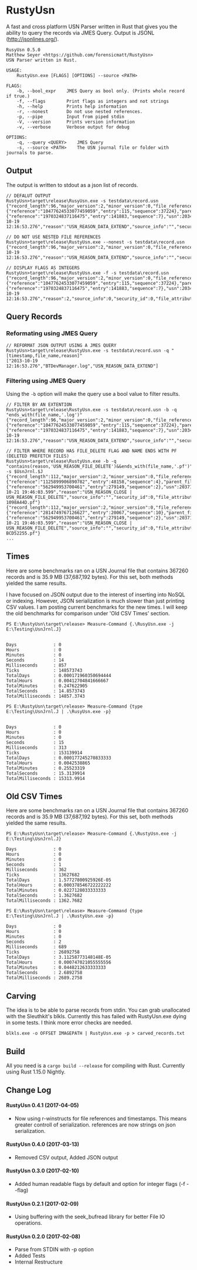 # RustyUsn
A fast and cross platform USN Parser written in Rust that gives you the ability to query the records via JMES Query. Output is JSONL (http://jsonlines.org/).

```
RusyUsn 0.5.0
Matthew Seyer <https://github.com/forensicmatt/RustyUsn>
USN Parser written in Rust.

USAGE:
    RustyUsn.exe [FLAGS] [OPTIONS] --source <PATH>

FLAGS:
    -b, --bool_expr    JMES Query as bool only. (Prints whole record if true.)
    -f, --flags        Print flags as integers and not strings
    -h, --help         Prints help information
    -r, --nonest       Do not use nested references.
    -p, --pipe         Input from piped stdin
    -V, --version      Prints version information
    -v, --verbose      Verbose output for debug

OPTIONS:
    -q, --query <QUERY>    JMES Query
    -s, --source <PATH>    The USN journal file or folder with journals to parse.
```

## Output
The output is written to stdout as a json list of records.

```
// DEFALUT OUTPUT
RustyUsn>target\release\RusyUsn.exe -s testdata\record.usn
{"record_length":96,"major_version":2,"minor_version":0,"file_reference_number":{"reference":"10477624533077459059","entry":115,"sequence":37224},"parent_file_reference_number":{"reference":"1970324837116475","entry":141883,"sequence":7},"usn":20342374400,"timestamp":"2013-10-19 12:16:53.276","reason":"USN_REASON_DATA_EXTEND","source_info":"","security_id":0,"file_attributes":8224,"file_name_length":32,"file_name_offset":60,"file_name":"BTDevManager.log"}

// DO NOT USE NESTED FILE REFERENCES
RustyUsn>target\release\RustyUsn.exe --nonest -s testdata\record.usn
{"record_length":96,"major_version":2,"minor_version":0,"file_reference_number":"10477624533077459059","parent_file_reference_number":"1970324837116475","usn":20342374400,"timestamp":"2013-10-19 12:16:53.276","reason":"USN_REASON_DATA_EXTEND","source_info":"","security_id":0,"file_attributes":8224,"file_name_length":32,"file_name_offset":60,"file_name":"BTDevManager.log"}

// DISPLAY FLAGS AS INTEGERS
RustyUsn>target\release\RustyUsn.exe -f -s testdata\record.usn
{"record_length":96,"major_version":2,"minor_version":0,"file_reference_number":{"reference":"10477624533077459059","entry":115,"sequence":37224},"parent_file_reference_number":{"reference":"1970324837116475","entry":141883,"sequence":7},"usn":20342374400,"timestamp":"2013-10-19 12:16:53.276","reason":2,"source_info":0,"security_id":0,"file_attributes":8224,"file_name_length":32,"file_name_offset":60,"file_name":"BTDevManager.log"}

```

## Query Records
### Reformating using JMES Query
```
// REFORMAT JSON OUTPUT USING A JMES QUERY
RustyUsn>target\release\RustyUsn.exe -s testdata\record.usn -q "[timestamp,file_name,reason]"
["2013-10-19 12:16:53.276","BTDevManager.log","USN_REASON_DATA_EXTEND"]
```
### Filtering using JMES Query
Using the `-b` option will make the query use a bool value to filter results.
```
// FILTER BY AN EXTENTION
RustyUsn>target\release\RustyUsn.exe -s testdata\record.usn -b -q "ends_with(file_name,'.log')"
{"record_length":96,"major_version":2,"minor_version":0,"file_reference_number":{"reference":"10477624533077459059","entry":115,"sequence":37224},"parent_file_reference_number":{"reference":"1970324837116475","entry":141883,"sequence":7},"usn":20342374400,"timestamp":"2013-10-19 12:16:53.276","reason":"USN_REASON_DATA_EXTEND","source_info":"","security_id":0,"file_attributes":8224,"file_name_length":32,"file_name_offset":60,"file_name":"BTDevManager.log"}

// FILTER WHERE RECORD HAS FILE_DELETE FLAG AND NAME ENDS WITH PF (DELETED PREFETCH FILES)
RustyUsn>target\release\RustyUsn.exe -b -q "contains(reason,'USN_REASON_FILE_DELETE')&&ends_with(file_name,'.pf')" -s $UsnJrnl.$J
{"record_length":112,"major_version":2,"minor_version":0,"file_reference_number":{"reference":"1125899906890782","entry":48158,"sequence":4},"parent_file_reference_number":{"reference":"562949953700461","entry":279149,"sequence":2},"usn":20371582824,"timestamp":"2013-10-21 19:46:03.599","reason":"USN_REASON_CLOSE | USN_REASON_FILE_DELETE","source_info":"","security_id":0,"file_attributes":8224,"file_name_length":48,"file_name_offset":60,"file_name":"REGSVR32.EXE-1098A44D.pf"}
{"record_length":112,"major_version":2,"minor_version":0,"file_reference_number":{"reference":"2814749767126627","entry":20067,"sequence":10},"parent_file_reference_number":{"reference":"562949953700461","entry":279149,"sequence":2},"usn":20371582976,"timestamp":"2013-10-21 19:46:03.599","reason":"USN_REASON_CLOSE | USN_REASON_FILE_DELETE","source_info":"","security_id":0,"file_attributes":8224,"file_name_length":46,"file_name_offset":60,"file_name":"DLLHOST.EXE-BCD52255.pf"}
...
```

## Times
Here are some benchmarks ran on a USN Journal file that contains 367260 records and is 35.9 MB (37,687,192 bytes). For this set, both methods yielded the same results.

I have focused on JSON output due to the interest of inserting into NoSQL or indexing. However, JSON serialization is much slower than just printing CSV values. I am posting current benchmarks for the new times. I will keep the old benchmarks for comparison under 'Old CSV Times' section.

```
PS E:\RustyUsn\target\release> Measure-Command {.\RusyUsn.exe -j E:\Testing\UsnJrnl.J}


Days              : 0
Hours             : 0
Minutes           : 0
Seconds           : 14
Milliseconds      : 857
Ticks             : 148573743
TotalDays         : 0.000171960350694444
TotalHours        : 0.00412704841666667
TotalMinutes      : 0.247622905
TotalSeconds      : 14.8573743
TotalMilliseconds : 14857.3743
```

```
PS E:\RustyUsn\target\release> Measure-Command {type E:\Testing\UsnJrnl.J | .\RusyUsn.exe -p}


Days              : 0
Hours             : 0
Minutes           : 0
Seconds           : 15
Milliseconds      : 313
Ticks             : 153139914
TotalDays         : 0.000177245270833333
TotalHours        : 0.0042538865
TotalMinutes      : 0.25523319
TotalSeconds      : 15.3139914
TotalMilliseconds : 15313.9914
```

## Old CSV Times
Here are some benchmarks ran on a USN Journal file that contains 367260 records and is 35.9 MB (37,687,192 bytes). For this set, both methods yielded the same results.

```
PS E:\RustyUsn\target\release> Measure-Command {.\RustyUsn.exe -j E:\Testing\UsnJrnl.J}

Days              : 0
Hours             : 0
Minutes           : 0
Seconds           : 1
Milliseconds      : 362
Ticks             : 13627682
TotalDays         : 1.57727800925926E-05
TotalHours        : 0.000378546722222222
TotalMinutes      : 0.0227128033333333
TotalSeconds      : 1.3627682
TotalMilliseconds : 1362.7682
```

```
PS E:\RustyUsn\target\release> Measure-Command {type E:\Testing\UsnJrnl.J | .\RustyUsn.exe -p}

Days              : 0
Hours             : 0
Minutes           : 0
Seconds           : 2
Milliseconds      : 689
Ticks             : 26892758
TotalDays         : 3.11258773148148E-05
TotalHours        : 0.000747021055555556
TotalMinutes      : 0.0448212633333333
TotalSeconds      : 2.6892758
TotalMilliseconds : 2689.2758
```

## Carving
The idea is to be able to parse records from stdin. You can grab unallocated with the Sleuthkit's blkls. Currently this has failed with RustyUsn.exe dying in some tests. I think more error checks are needed.
```
blkls.exe -o OFFSET IMAGEPATH | RustyUsn.exe -p > carved_records.txt
```

## Build
All you need is a ```cargo build --release``` for compiling with Rust. Currently using Rust 1.15.0 Nightly.

## Change Log
#### RustyUsn 0.4.1 (2017-04-05)
- Now using r-winstructs for file references and timestamps. This means greater controll of serialization. references are now strings on json serialization.

#### RustyUsn 0.4.0 (2017-03-13)
- Removed CSV output, Added JSON output

#### RustyUsn 0.3.0 (2017-02-10)
- Added human readable flags by default and option for integer flags (-f --flag)

#### RustyUsn 0.2.1 (2017-02-09)
- Using buffering with the seek_bufread library for better File IO operations.

#### RustyUsn 0.2.0 (2017-02-08)
- Parse from STDIN with -p option
- Added Tests
- Internal Restructure

